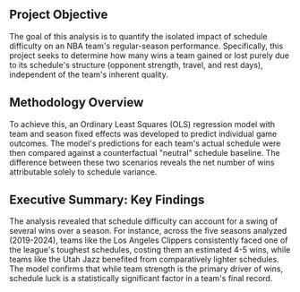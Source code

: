 ## Project Objective

The goal of this analysis is to quantify the isolated impact of schedule difficulty on an NBA team's regular-season performance. Specifically, this project seeks to determine how many wins a team gained or lost purely due to its schedule's structure (opponent strength, travel, and rest days), independent of the team's inherent quality.

## Methodology Overview

To achieve this, an Ordinary Least Squares (OLS) regression model with team and season fixed effects was developed to predict individual game outcomes. The model's predictions for each team's actual schedule were then compared against a counterfactual "neutral" schedule baseline. The difference between these two scenarios reveals the net number of wins attributable solely to schedule variance.

## Executive Summary: Key Findings

The analysis revealed that schedule difficulty can account for a swing of several wins over a season. For instance, across the five seasons analyzed (2019-2024), teams like the Los Angeles Clippers consistently faced one of the league's toughest schedules, costing them an estimated 4-5 wins, while teams like the Utah Jazz benefited from comparatively lighter schedules. The model confirms that while team strength is the primary driver of wins, schedule luck is a statistically significant factor in a team's final record.
